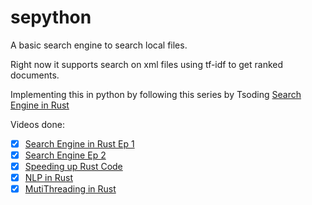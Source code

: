 # sepython

A basic search engine to search local files.

Right now it supports search on xml files using tf-idf to get ranked documents.

Implementing this in python by following this series by Tsoding [Search Engine in Rust](https://www.youtube.com/playlist?list=PLpM-Dvs8t0VZXC-91PpIp-eAt0WF5SKEv)

Videos done:
- [x] [Search Engine in Rust Ep 1](https://www.youtube.com/watch?v=hm5xOJiVEeg)
- [x] [Search Engine Ep 2](https://www.youtube.com/watch?v=OYAKjlYm_Ew)
- [x] [Speeding up Rust Code](https://www.youtube.com/watch?v=b0KIDIOL_i4)
- [x]  [NLP in Rust](https://www.youtube.com/watch?v=zRZZ8i8YhGU)
- [x]  [MutiThreading in Rust](https://www.youtube.com/watch?v=9JULWqjM0Wg)
